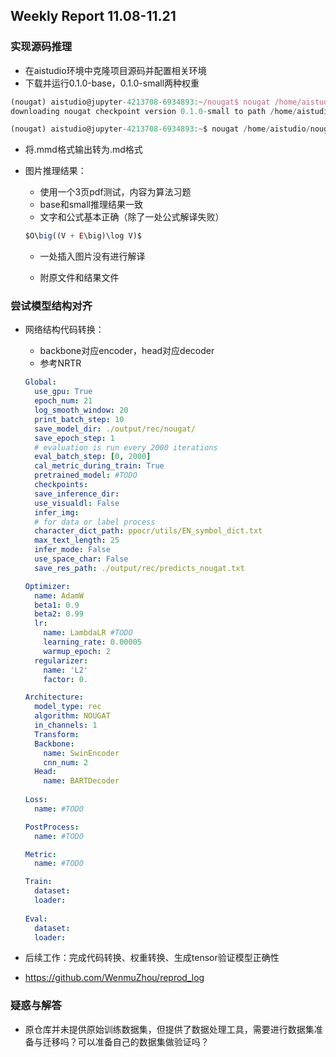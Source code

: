 ## Weekly Report 11.08-11.21

### 实现源码推理

- 在aistudio环境中克隆项目源码并配置相关环境
- 下载并运行0.1.0-base，0.1.0-small两种权重

```jsx
(nougat) aistudio@jupyter-4213708-6934893:~/nougat$ nougat /home/aistudio/nougat/pdfs/MPCS55001_Aut23_hw7.pdf -o ./outputs/
downloading nougat checkpoint version 0.1.0-small to path /home/aistudio/.cache/torch/hub/nougat-0.1.0-small

(nougat) aistudio@jupyter-4213708-6934893:~$ nougat /home/aistudio/nougat/pdfs/MPCS55001_Aut23_hw7.pdf -c /home/aistudio/nougat/0.1.0-base/ -o ./outputs/
```

- 将.mmd格式输出转为.md格式
- 图片推理结果：
    - 使用一个3页pdf测试，内容为算法习题
    - base和small推理结果一致
    - 文字和公式基本正确（除了一处公式解译失败）
    
    ```jsx
    $O\big((V + E\big)\log V)$
    ```
    
    - 一处插入图片没有进行解译

        
    - 附原文件和结果文件

### 尝试模型结构对齐

- 网络结构代码转换：
    - backbone对应encoder，head对应decoder
    - 参考NRTR
    
    ```yaml
    Global:
      use_gpu: True
      epoch_num: 21
      log_smooth_window: 20
      print_batch_step: 10
      save_model_dir: ./output/rec/nougat/
      save_epoch_step: 1
      # evaluation is run every 2000 iterations
      eval_batch_step: [0, 2000]
      cal_metric_during_train: True
      pretrained_model: #TODO
      checkpoints:
      save_inference_dir:
      use_visualdl: False
      infer_img: 
      # for data or label process
      character_dict_path: ppocr/utils/EN_symbol_dict.txt
      max_text_length: 25
      infer_mode: False
      use_space_char: False
      save_res_path: ./output/rec/predicts_nougat.txt
    
    Optimizer:
      name: AdamW
      beta1: 0.9
      beta2: 0.99
      lr:
        name: LambdaLR #TODO
        learning_rate: 0.00005
        warmup_epoch: 2
      regularizer:
        name: 'L2'
        factor: 0.
    
    Architecture:
      model_type: rec
      algorithm: NOUGAT
      in_channels: 1
      Transform:
      Backbone:
        name: SwinEncoder
        cnn_num: 2
      Head:
        name: BARTDecoder
        
    Loss:
      name: #TODO
    
    PostProcess:
      name: #TODO
    
    Metric:
      name: #TODO
    
    Train:
      dataset:
      loader:
        
    Eval:
      dataset:
      loader:
    ```
    
- 后续工作：完成代码转换、权重转换、生成tensor验证模型正确性
- https://github.com/WenmuZhou/reprod_log

### 疑惑与解答

- 原仓库并未提供原始训练数据集，但提供了数据处理工具，需要进行数据集准备与迁移吗？可以准备自己的数据集做验证吗？
